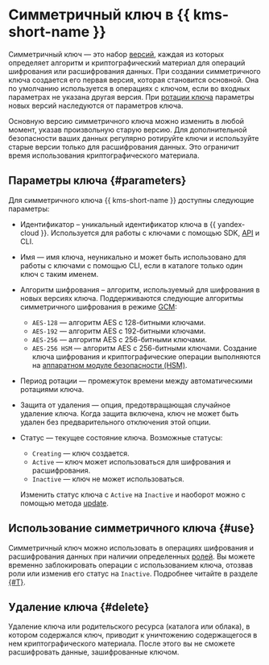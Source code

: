 # Симметричный ключ в {{ kms-short-name }}

Симметричный ключ — это набор [версий](version.md), каждая из которых определяет алгоритм и криптографический материал для операций шифрования или расшифрования данных.
При создании симметричного ключа создается его первая версия, которая становится основной. Она по умолчанию используется в операциях с ключом, если во входных параметрах не указана другая версия.
При [ротации ключа](version.md#rotate-key) параметры новых версий наследуются от параметров ключа.

Основную версию симметричного ключа можно изменить в любой момент, указав произвольную старую версию. Для дополнительной безопасности ваших данных регулярно ротируйте ключи и используйте старые версии только для расшифрования данных. Это ограничит время использования криптографического материала.

## Параметры ключа {#parameters}

Для симметричного ключа {{ kms-short-name }} доступны следующие параметры:

* Идентификатор – уникальный идентификатор ключа в {{ yandex-cloud }}. Используется для работы с ключами с помощью SDK, [API](../../glossary/rest-api.md) и CLI.
* Имя — имя ключа, неуникально и может быть использовано для работы с ключами с помощью CLI, если в каталоге только один ключ с таким именем.
* Алгоритм шифрования – алгоритм, используемый для шифрования в новых версиях ключа. Поддерживаются следующие алгоритмы симметричного шифрования в режиме [GCM](https://ru.wikipedia.org/wiki/Galois/Counter_Mode):

    * `AES-128` — алгоритм AES с 128-битными ключами.
    * `AES-192` — алгоритм AES с 192-битными ключами.
    * `AES-256` — алгоритм AES с 256-битными ключами.
    * `AES-256 HSM` — алгоритм AES с 256-битными ключами. Создание ключа шифрования и криптографические операции выполняются на [аппаратном модуле безопасности (HSM)](hsm.md).

* Период ротации — промежуток времени между автоматическими ротациями ключа.
* Защита от удаления — опция, предотвращающая случайное удаление ключа. Когда защита включена, ключ не может быть удален без предварительного отключения этой опции.
* Статус — текущее состояние ключа. Возможные статусы:

    * `Creating` — ключ создается.
    * `Active` — ключ может использоваться для шифрования и расшифрования.
    * `Inactive` — ключ не может использоваться.

    Изменить статус ключа с `Active` на `Inactive` и наоборот можно с помощью метода [update](../api-ref/SymmetricKey/update).

## Использование симметричного ключа {#use}

Симметричный ключ можно использовать в операциях шифрования и расшифрования данных при наличии определенных [ролей](../security/index.md#roles-list). Вы можете временно заблокировать операции с использованием ключа, отозвав роли или изменив его статус на `Inactive`. Подробнее читайте в разделе [{#T}](../security/index.md).

## Удаление ключа {#delete}

Удаление ключа или родительского ресурса (каталога или облака), в котором содержался ключ, приводит к уничтожению содержащегося в нем криптографического материала. После этого вы не сможете расшифровать данные, зашифрованные ключом.
